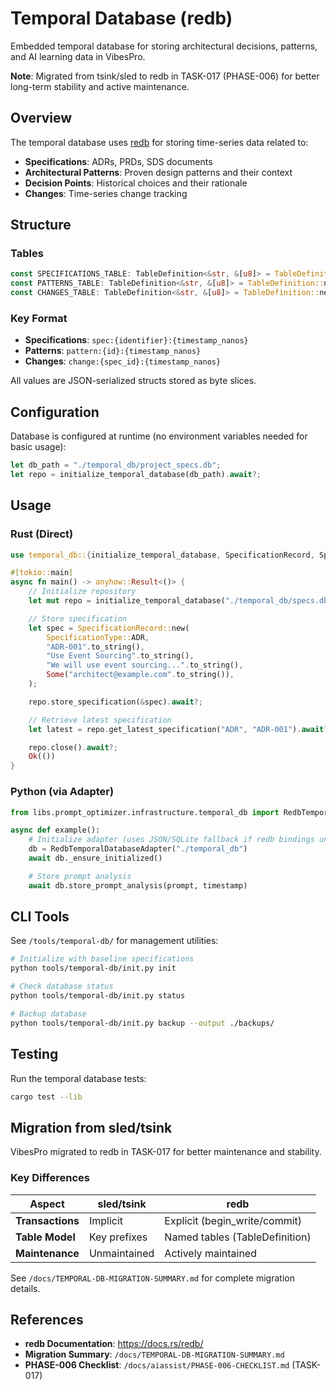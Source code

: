 # Temporal Database (redb)

Embedded temporal database for storing architectural decisions, patterns, and AI learning data in VibesPro.

**Note**: Migrated from tsink/sled to redb in TASK-017 (PHASE-006) for better long-term stability and active maintenance.

## Overview

The temporal database uses [redb](https://docs.rs/redb/) for storing time-series data related to:

-   **Specifications**: ADRs, PRDs, SDS documents
-   **Architectural Patterns**: Proven design patterns and their context
-   **Decision Points**: Historical choices and their rationale
-   **Changes**: Time-series change tracking

## Structure

### Tables

```rust
const SPECIFICATIONS_TABLE: TableDefinition<&str, &[u8]> = TableDefinition::new("specifications");
const PATTERNS_TABLE: TableDefinition<&str, &[u8]> = TableDefinition::new("patterns");
const CHANGES_TABLE: TableDefinition<&str, &[u8]> = TableDefinition::new("changes");
```

### Key Format

-   **Specifications**: `spec:{identifier}:{timestamp_nanos}`
-   **Patterns**: `pattern:{id}:{timestamp_nanos}`
-   **Changes**: `change:{spec_id}:{timestamp_nanos}`

All values are JSON-serialized structs stored as byte slices.

## Configuration

Database is configured at runtime (no environment variables needed for basic usage):

```rust
let db_path = "./temporal_db/project_specs.db";
let repo = initialize_temporal_database(db_path).await?;
```

## Usage

### Rust (Direct)

```rust
use temporal_db::{initialize_temporal_database, SpecificationRecord, SpecificationType};

#[tokio::main]
async fn main() -> anyhow::Result<()> {
    // Initialize repository
    let mut repo = initialize_temporal_database("./temporal_db/specs.db").await?;

    // Store specification
    let spec = SpecificationRecord::new(
        SpecificationType::ADR,
        "ADR-001".to_string(),
        "Use Event Sourcing".to_string(),
        "We will use event sourcing...".to_string(),
        Some("architect@example.com".to_string()),
    );

    repo.store_specification(&spec).await?;

    // Retrieve latest specification
    let latest = repo.get_latest_specification("ADR", "ADR-001").await?;

    repo.close().await?;
    Ok(())
}
```

### Python (via Adapter)

```python
from libs.prompt_optimizer.infrastructure.temporal_db import RedbTemporalDatabaseAdapter

async def example():
    # Initialize adapter (uses JSON/SQLite fallback if redb bindings unavailable)
    db = RedbTemporalDatabaseAdapter("./temporal_db")
    await db._ensure_initialized()

    # Store prompt analysis
    await db.store_prompt_analysis(prompt, timestamp)
```

## CLI Tools

See `/tools/temporal-db/` for management utilities:

```bash
# Initialize with baseline specifications
python tools/temporal-db/init.py init

# Check database status
python tools/temporal-db/init.py status

# Backup database
python tools/temporal-db/init.py backup --output ./backups/
```

## Testing

Run the temporal database tests:

```bash
cargo test --lib
```

## Migration from sled/tsink

VibesPro migrated to redb in TASK-017 for better maintenance and stability.

### Key Differences

| Aspect           | sled/tsink   | redb                           |
| ---------------- | ------------ | ------------------------------ |
| **Transactions** | Implicit     | Explicit (begin_write/commit)  |
| **Table Model**  | Key prefixes | Named tables (TableDefinition) |
| **Maintenance**  | Unmaintained | Actively maintained            |

See `/docs/TEMPORAL-DB-MIGRATION-SUMMARY.md` for complete migration details.

## References

-   **redb Documentation**: https://docs.rs/redb/
-   **Migration Summary**: `/docs/TEMPORAL-DB-MIGRATION-SUMMARY.md`
-   **PHASE-006 Checklist**: `/docs/aiassist/PHASE-006-CHECKLIST.md` (TASK-017)
